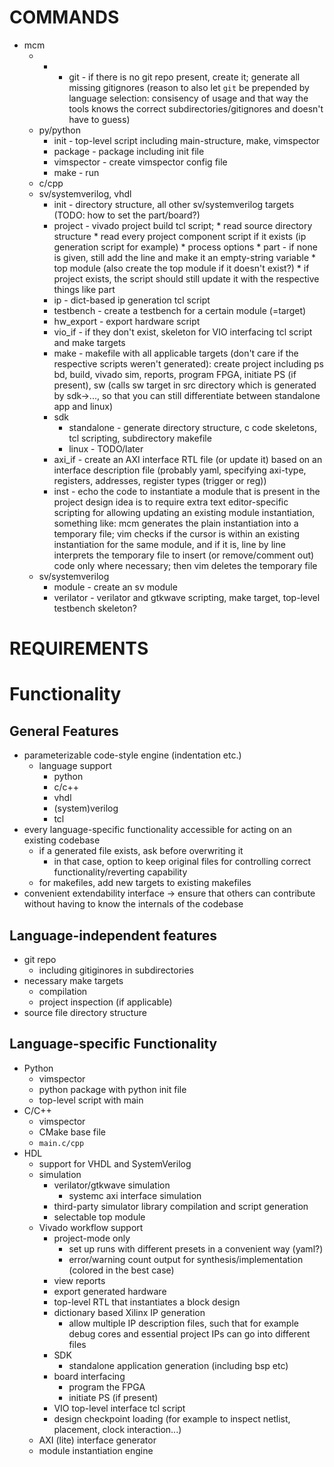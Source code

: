 # COMMANDS

* mcm
    * *
        * git           - if there is no git repo present, create it; generate 
          all missing gitignores (reason to also let `git` be prepended by 
          language selection: consisency of usage and that way the tools knows 
          the correct subdirectories/gitignores and doesn't have to guess)
    * py/python
        * init      - top-level script including main-structure, make, 
          vimspector
        * package   - package including init file
        * vimspector - create vimspector config file
        * make      - run
    * c/cpp
    * sv/systemverilog, vhdl
        * init      - directory structure, all other sv/systemverilog targets 
          (TODO: how to set the part/board?)
        * project   - vivado project build tcl script;
                        * read source directory structure
                        * read every project component script if it exists (ip 
                          generation script for example)
                        * process options
                            * part - if none is given, still add the line and 
                              make it an empty-string variable
                            * top module (also create the top module if it 
                              doesn't exist?)
                        * if project exists, the script should still update it 
                          with the respective things like part
        * ip        - dict-based ip generation tcl script
        * testbench - create a testbench for a certain module (=target)
        * hw_export - export hardware script
        * vio_if    - if they don't exist, skeleton for VIO interfacing tcl 
          script and make targets
        * make      - makefile with all applicable targets (don't care if the 
          respective scripts weren't generated): create project including ps bd, 
          build, vivado sim, reports, program FPGA, initiate PS (if present), sw 
          (calls sw target in src directory which is generated by sdk->..., so 
          that you can still differentiate between standalone app and linux)
        * sdk
            * standalone - generate directory structure, c code skeletons, tcl 
              scripting, subdirectory makefile
            * linux - TODO/later
        * axi_if    - create an AXI interface RTL file (or update it) based on 
          an interface description file (probably yaml, specifying axi-type, 
          registers, addresses, register types (trigger or reg))
        * inst      - echo the code to instantiate a module that is present in 
          the project
                    design idea is to require extra text editor-specific 
                    scripting for allowing updating an existing module 
                    instantiation, something like: mcm generates the plain 
                    instantiation into a temporary file; vim checks if the 
                    cursor is within an existing instantiation for the same 
                    module, and if it is, line by line interprets the temporary 
                    file to insert (or remove/comment out) code only where 
                    necessary; then vim deletes the temporary file
    * sv/systemverilog
        * module    - create an sv module
        * verilator - verilator and gtkwave scripting, make target, top-level 
          testbench skeleton?

# REQUIREMENTS

# Functionality

## General Features

* parameterizable code-style engine (indentation etc.)
    * language support
        * python
        * c/c++
        * vhdl
        * (system)verilog
        * tcl
* every language-specific functionality accessible for acting on an existing 
  codebase
    * if a generated file exists, ask before overwriting it
        * in that case, option to keep original files for controlling correct 
          functionality/reverting capability
    * for makefiles, add new targets to existing makefiles
* convenient extendability interface -> ensure that others can contribute 
  without having to know the internals of the codebase

## Language-independent features
* git repo
    * including gitiginores in subdirectories
* necessary make targets
    * compilation
    * project inspection (if applicable)
* source file directory structure

## Language-specific Functionality

* Python
    * vimspector
    * python package with python init file
    * top-level script with main
* C/C++
    * vimspector
    * CMake base file
    * ```main.c/cpp```
* HDL
    * support for VHDL and SystemVerilog
    * simulation
        * verilator/gtkwave simulation
            * systemc axi interface simulation
        * third-party simulator library compilation and script generation
        * selectable top module
    * Vivado workflow support
        * project-mode only
            * set up runs with different presets in a convenient way (yaml?)
            * error/warning count output for synthesis/implementation (colored 
              in the best case)
        * view reports
        * export generated hardware
        * top-level RTL that instantiates a block design
        * dictionary based Xilinx IP generation
            * allow multiple IP description files, such that for example debug 
              cores and essential project IPs can go into different files
        * SDK
            * standalone application generation (including bsp etc)
        * board interfacing
            * program the FPGA
            * initiate PS (if present)
        * VIO top-level interface tcl script
        * design checkpoint loading (for example to inspect netlist, placement, 
          clock interaction...)
    * AXI (lite) interface generator
    * module instantiation engine
